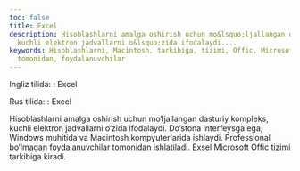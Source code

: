 ```yaml
---
toc: false
title: Excel
description: Hisoblashlarni amalga oshirish uchun mo&lsquo;ljallangan dasturiy kompleks,
  kuchli elektron jadvallarni o&lsquo;zida ifodalaydi....
keywords: Hisoblashlarni, Macintosh, tarkibiga, tizimi, Offic, Microsoft, Exsel, ishlatiladi,
  tomonidan, foydalanuvchilar
---
```


Ingliz tilida:
:   Excel

Rus tilida:
:   Excel

Hisoblashlarni amalga oshirish uchun mo‘ljallangan dasturiy kompleks, kuchli elektron jadvallarni o‘zida ifodalaydi. Do‘stona interfeysga ega, Windows muhitida va Macintosh kompyuterlarida ishlaydi. Professional bo‘lmagan foydalanuvchilar tomonidan ishlatiladi. Exsel Microsoft Offic tizimi tarkibiga kiradi.